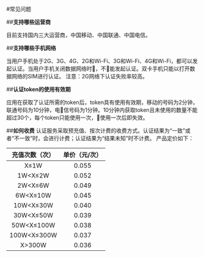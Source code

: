 #常见问题

##**支持哪些运营商**

目前支持国内三大运营商，中国移动、中国联通、中国电信。

##**支持哪些手机网络**

当用户手机处于2G、3G、4G、2G和Wi-Fi、3G和Wi-Fi、4G和Wi-Fi，都可以发起认证。当用户手机关闭数据网络时，不能发起认证。双卡手机只能以打开数据网络的SIM进行认证。
注意：2G网络下认证失败率较高。

##**认证token的使用有效期**

应用在获取了认证所需的token后，token具有使用有效期，移动的号码为2分钟，联通号码为10分钟，电信号码为1分钟。10分钟内获取token且未使用的数量不能超过30个，每个token只能使用一次，使用一次后即失效。

##**如何收费**
认证服务采取预充值、按次计费的收费方式。认证结果为“一致”或者“不一致”时，会进行计费；认证结果为“结果未知”时不计费。
产品定价如下：

|充值次数（次）|单价（元/次）|
|:-----:|:-----:|
|X≤1W|0.055|
|1W<X≤2W|0.052|
|2W<X≤6W|0.049|
|6W<X≤10W|0.045|
|10W<X≤30W|0.040|
|30W<X≤50W|0.039|
|50W<X≤100W|0.038|
|100W<X≤300W|0.037|
|X>300W|0.036|
